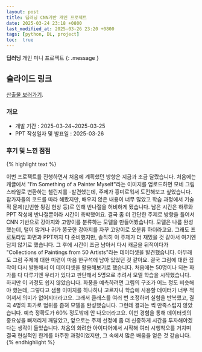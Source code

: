 ```yaml
---
layout: post
title: 딥러닝 CNN기반 개인 프로젝트
date: 2025-03-24 23:18 +0800
last_modified_at: 2025-03-26 23:20 +0800
tags: [python, DL, project]
toc:  true
---
```

  **딥러닝** 개인 미니 프로젝트
{: .message }

## 슬라이드 링크

[산출물 보러가기](https://docs.google.com/presentation/d/1cUOAMa4dIkE8Jgqz4cmztoy88HTg_Us6KGSWVto1Clg/edit#slide=id.p1).


### 개요
- 개발 기간 : 2025-03-24~2025-03-25
- PPT 작성일자 및 발표일 : 2025-03-26

### 후기 및 느낀 점점
{% highlight text %}

이번 프로젝트를 진행하면서 처음에 계획했던 방향은 지금과 조금 달랐습니다. 처음에는 캐글에서 "I’m Something of a Painter Myself"라는
이미지를 업로드하면 모네 그림 스타일로 변환하는 챌린지를 -발견했는데, 주제가 흥미로워서 도전해보고 싶었습니다. 
참가자들의 코드를 따라 해봤지만, 배우지 않은 내용이 너무 많았고 학습 과정에서 기술적 문제(빈번한 튕김 현상 등)로 인해 반나절을 허비하게 됐습니다.
남은 시간은 하루와 PPT 작성에 반나절뿐이라 시간이 촉박했어요. 결국 좀 더 간단한 주제로 방향을 틀어서 CNN 기반으로 
강아지와 고양이를 분류하는 모델을 만들어봤습니다. 모델은 나름 완성했는데, 털이 많거나 귀가 쫑긋한 강아지를 자꾸 고양이로 오분류 하더라고요.
그래도 프로토타입 화면과 PPT까지 다 준비했지만, 솔직히 이 주제가 더 재밌을 것 같아서 여기엔 담지 않기로 했습니다.
그 후에 시간이 조금 남아서 다시 캐글을 뒤적이다가 "Collections of Paintings from 50 Artists"라는 데이터셋을 발견했습니다. 
아무래도 그림 주제에 대한 미련이 마음 한구석에 남아 있었던 것 같아요. 결국 그림에 대한 집착이 다시 발동해서 이 데이터셋을 활용해보기로 했습니다. 
처음에는 50명이나 되는 화가를 다 다루기엔 무리가 있다고 판단해서 5명으로 추려서 모델 학습을 시작했습니다. 하지만 이 과정도 쉽지 않았습니다. 
화풍을 예측하려면 그림의 구조가 어느 정도 비슷해야 했는데, 그렇다고 샘플 이미지를 하나하나 고르자니 학습에 
사용할 데이터가 너무 적어져서 의미가 없어지더라고요. 그래서 클래스를 여러 번 조정하며 실험을 반복했고, 결국 4명의 화가로 범위를 좁혀 모델을 완성했습니다.
그런데 결과는 썩 만족스럽지 않았습니다. 예측 정확도가 60% 정도밖에 안 나오더라고요. 이번 경험을 통해 데이터셋의 중요성을 뼈저리게 깨달았고, 
앞으로는 주제 선정에 좀 더 신중하게 시간을 투자해야겠다는 생각이 들었습니다. 
처음의 화려한 아이디어에서 시작해 여러 시행착오를 거치며 결국 현실적인 한계를 마주한 과정이었지만, 그 속에서 많은 배움을 얻은 것 같습니다.
{% endhighlight %}




<!-- ## 구현화면면
- Streamlit 화면
![프로토타이입](/.png "화면 출력") -->